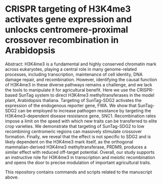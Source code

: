 # CRISPR targeting of H3K4me3 activates gene expression and unlocks centromere-proximal crossover recombination in Arabidopsis
Abstract: H3K4me3 is a fundamental and highly conserved chromatin mark across eukaryotes, playing a central role in many genome-related processes, including transcription, maintenance of cell identity, DNA damage repair, and recombination. However, identifying the causal function of H3K4me3 in these diverse pathways remains a challenge, and we lack the tools to manipulate it for agricultural benefit. Here we use the CRISPR-based SunTag system to direct H3K4me3 methyltransferases in the model plant, Arabidopsis thaliana. Targeting of SunTag-SDG2 activates the expression of the endogenous reporter gene, FWA. We show that SunTag-SDG2 can be employed to increase pathogen resistance by targeting the H3K4me3-dependent disease resistance gene, SNC1. Recombination rates impose a limit on the speed with which new traits can be transferred to elite crop varieties. We demonstrate that targeting of SunTag-SDG2 to low recombining centromeric regions can massively stimulate crossover formation. Finally, we reveal that the effect is not specific to SDG2 and is likely dependent on the H3K4me3 mark itself, as the orthogonal mammalian-derived H3K4me3 methyltransferase, PRDM9, produces a similar effect with reduced off-target potential. Overall, our study supports an instructive role for H3K4me3 in transcription and meiotic recombination and opens the door to precise modulation of important agricultural traits.

This repository contains commands and scripts related to the manuscript above.

